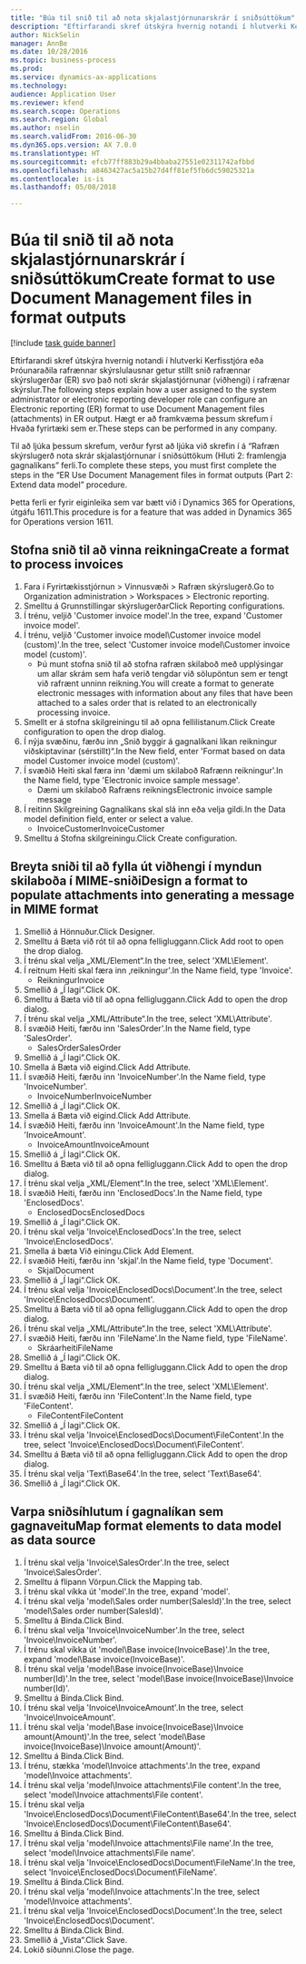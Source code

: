 ```yaml
--- 
title: "Búa til snið til að nota skjalastjórnunarskrár í sniðsúttökum"
description: "Eftirfarandi skref útskýra hvernig notandi í hlutverki Kerfisstjóra eða Þróunaraðila rafrænnar skýrslulausnar getur stillt snið rafrænnar skýrslugerðar (ER) svo það noti skrár skjalastjórnunar (viðhengi) í rafrænar skýrslur."
author: NickSelin
manager: AnnBe
ms.date: 10/28/2016
ms.topic: business-process
ms.prod: 
ms.service: dynamics-ax-applications
ms.technology: 
audience: Application User
ms.reviewer: kfend
ms.search.scope: Operations
ms.search.region: Global
ms.author: nselin
ms.search.validFrom: 2016-06-30
ms.dyn365.ops.version: AX 7.0.0
ms.translationtype: HT
ms.sourcegitcommit: efcb77ff883b29a4bbaba27551e02311742afbbd
ms.openlocfilehash: a8463427ac5a15b27d4ff81ef5fb6dc59025321a
ms.contentlocale: is-is
ms.lasthandoff: 05/08/2018

---
```

# <a name="create-format-to-use-document-management-files-in-format-outputs"></a><span data-ttu-id="7f7be-103">Búa til snið til að nota skjalastjórnunarskrár í sniðsúttökum</span><span class="sxs-lookup"><span data-stu-id="7f7be-103">Create format to use Document Management files in format outputs</span></span>

[!include [task guide banner](../../includes/task-guide-banner.md)]

<span data-ttu-id="7f7be-104">Eftirfarandi skref útskýra hvernig notandi í hlutverki Kerfisstjóra eða Þróunaraðila rafrænnar skýrslulausnar getur stillt snið rafrænnar skýrslugerðar (ER) svo það noti skrár skjalastjórnunar (viðhengi) í rafrænar skýrslur.</span><span class="sxs-lookup"><span data-stu-id="7f7be-104">The following steps explain how a user assigned to the system administrator or electronic reporting developer role can configure an Electronic reporting (ER) format to use Document Management files (attachments) in ER output.</span></span> <span data-ttu-id="7f7be-105">Hægt er að framkvæma þessum skrefum í Hvaða fyrirtæki sem er.</span><span class="sxs-lookup"><span data-stu-id="7f7be-105">These steps can be performed in any company.</span></span>

<span data-ttu-id="7f7be-106">Til að ljúka þessum skrefum, verður fyrst að ljúka við skrefin í á “Rafræn skýrslugerð nota skrár skjalastjórnunar í sniðsúttökum (Hluti 2: framlengja gagnalíkans” ferli.</span><span class="sxs-lookup"><span data-stu-id="7f7be-106">To complete these steps, you must first complete the steps in the “ER Use Document Management files in format outputs (Part 2: Extend data model” procedure.</span></span>

<span data-ttu-id="7f7be-107">Þetta ferli er fyrir eiginleika sem var bætt við í Dynamics 365 for Operations, útgáfu 1611.</span><span class="sxs-lookup"><span data-stu-id="7f7be-107">This procedure is for a feature that was added in Dynamics 365 for Operations version 1611.</span></span>


## <a name="create-a-format-to-process-invoices"></a><span data-ttu-id="7f7be-108">Stofna snið til að vinna reikninga</span><span class="sxs-lookup"><span data-stu-id="7f7be-108">Create a format to process invoices</span></span>
1. <span data-ttu-id="7f7be-109">Fara í Fyrirtækisstjórnun > Vinnusvæði > Rafræn skýrslugerð.</span><span class="sxs-lookup"><span data-stu-id="7f7be-109">Go to Organization administration > Workspaces > Electronic reporting.</span></span>
2. <span data-ttu-id="7f7be-110">Smelltu á Grunnstillingar skýrslugerðar</span><span class="sxs-lookup"><span data-stu-id="7f7be-110">Click Reporting configurations.</span></span>
3. <span data-ttu-id="7f7be-111">Í trénu, veljið 'Customer invoice model'.</span><span class="sxs-lookup"><span data-stu-id="7f7be-111">In the tree, expand 'Customer invoice model'.</span></span>
4. <span data-ttu-id="7f7be-112">Í trénu, veljið 'Customer invoice model\Customer invoice model (custom)'.</span><span class="sxs-lookup"><span data-stu-id="7f7be-112">In the tree, select 'Customer invoice model\Customer invoice model (custom)'.</span></span>
    * <span data-ttu-id="7f7be-113">Þú munt stofna snið til að stofna rafræn skilaboð með upplýsingar um allar skrám sem hafa verið tengdar við sölupöntun sem er tengt við rafrænt unninn reikning.</span><span class="sxs-lookup"><span data-stu-id="7f7be-113">You will create a format to generate electronic messages with information about any files that have been attached to a sales order that is related to an electronically processing invoice.</span></span>  
5. <span data-ttu-id="7f7be-114">Smellt er á stofna skilgreiningu til að opna fellilistanum.</span><span class="sxs-lookup"><span data-stu-id="7f7be-114">Click Create configuration to open the drop dialog.</span></span>
6. <span data-ttu-id="7f7be-115">Í nýja svæðinu, færðu inn „Snið byggir á gagnalíkani líkan reikningur viðskiptavinar (sérstillt)“.</span><span class="sxs-lookup"><span data-stu-id="7f7be-115">In the New field, enter 'Format based on data model Customer invoice model (custom)'.</span></span>
7. <span data-ttu-id="7f7be-116">Í svæðið Heiti skal færa inn 'dæmi um skilaboð Rafrænn reikningur'.</span><span class="sxs-lookup"><span data-stu-id="7f7be-116">In the Name field, type 'Electronic invoice sample message'.</span></span>
    * <span data-ttu-id="7f7be-117">Dæmi um skilaboð Rafræns reiknings</span><span class="sxs-lookup"><span data-stu-id="7f7be-117">Electronic invoice sample message</span></span>  
8. <span data-ttu-id="7f7be-118">Í reitinn Skilgreining Gagnalíkans skal slá inn eða velja gildi.</span><span class="sxs-lookup"><span data-stu-id="7f7be-118">In the Data model definition field, enter or select a value.</span></span>
    * <span data-ttu-id="7f7be-119">InvoiceCustomer</span><span class="sxs-lookup"><span data-stu-id="7f7be-119">InvoiceCustomer</span></span>  
9. <span data-ttu-id="7f7be-120">Smelltu á Stofna skilgreiningu.</span><span class="sxs-lookup"><span data-stu-id="7f7be-120">Click Create configuration.</span></span>

## <a name="design-a-format-to-populate-attachments-into-generating-a-message-in-mime-format"></a><span data-ttu-id="7f7be-121">Breyta sniði til að fylla út viðhengi í myndun skilaboða í MIME-sniði</span><span class="sxs-lookup"><span data-stu-id="7f7be-121">Design a format to populate attachments into generating a message in MIME format</span></span>
1. <span data-ttu-id="7f7be-122">Smellið á Hönnuður.</span><span class="sxs-lookup"><span data-stu-id="7f7be-122">Click Designer.</span></span>
2. <span data-ttu-id="7f7be-123">Smelltu á Bæta við rót til að opna felligluggann.</span><span class="sxs-lookup"><span data-stu-id="7f7be-123">Click Add root to open the drop dialog.</span></span>
3. <span data-ttu-id="7f7be-124">Í trénu skal velja „XML/Element“.</span><span class="sxs-lookup"><span data-stu-id="7f7be-124">In the tree, select 'XML\Element'.</span></span>
4. <span data-ttu-id="7f7be-125">Í reitnum Heiti skal færa inn ‚reikningur'.</span><span class="sxs-lookup"><span data-stu-id="7f7be-125">In the Name field, type 'Invoice'.</span></span>
    * <span data-ttu-id="7f7be-126">Reikningur</span><span class="sxs-lookup"><span data-stu-id="7f7be-126">Invoice</span></span>  
5. <span data-ttu-id="7f7be-127">Smellið á „Í lagi“.</span><span class="sxs-lookup"><span data-stu-id="7f7be-127">Click OK.</span></span>
6. <span data-ttu-id="7f7be-128">Smelltu á Bæta við til að opna felligluggann.</span><span class="sxs-lookup"><span data-stu-id="7f7be-128">Click Add to open the drop dialog.</span></span>
7. <span data-ttu-id="7f7be-129">Í trénu skal velja „XML/Attribute“.</span><span class="sxs-lookup"><span data-stu-id="7f7be-129">In the tree, select 'XML\Attribute'.</span></span>
8. <span data-ttu-id="7f7be-130">Í svæðið Heiti, færðu inn 'SalesOrder'.</span><span class="sxs-lookup"><span data-stu-id="7f7be-130">In the Name field, type 'SalesOrder'.</span></span>
    * <span data-ttu-id="7f7be-131">SalesOrder</span><span class="sxs-lookup"><span data-stu-id="7f7be-131">SalesOrder</span></span>  
9. <span data-ttu-id="7f7be-132">Smellið á „Í lagi“.</span><span class="sxs-lookup"><span data-stu-id="7f7be-132">Click OK.</span></span>
10. <span data-ttu-id="7f7be-133">Smella á Bæta við eigind.</span><span class="sxs-lookup"><span data-stu-id="7f7be-133">Click Add Attribute.</span></span>
11. <span data-ttu-id="7f7be-134">Í svæðið Heiti, færðu inn 'InvoiceNumber'.</span><span class="sxs-lookup"><span data-stu-id="7f7be-134">In the Name field, type 'InvoiceNumber'.</span></span>
    * <span data-ttu-id="7f7be-135">InvoiceNumber</span><span class="sxs-lookup"><span data-stu-id="7f7be-135">InvoiceNumber</span></span>  
12. <span data-ttu-id="7f7be-136">Smellið á „Í lagi“.</span><span class="sxs-lookup"><span data-stu-id="7f7be-136">Click OK.</span></span>
13. <span data-ttu-id="7f7be-137">Smella á Bæta við eigind.</span><span class="sxs-lookup"><span data-stu-id="7f7be-137">Click Add Attribute.</span></span>
14. <span data-ttu-id="7f7be-138">Í svæðið Heiti, færðu inn 'InvoiceAmount'.</span><span class="sxs-lookup"><span data-stu-id="7f7be-138">In the Name field, type 'InvoiceAmount'.</span></span>
    * <span data-ttu-id="7f7be-139">InvoiceAmount</span><span class="sxs-lookup"><span data-stu-id="7f7be-139">InvoiceAmount</span></span>  
15. <span data-ttu-id="7f7be-140">Smellið á „Í lagi“.</span><span class="sxs-lookup"><span data-stu-id="7f7be-140">Click OK.</span></span>
16. <span data-ttu-id="7f7be-141">Smelltu á Bæta við til að opna felligluggann.</span><span class="sxs-lookup"><span data-stu-id="7f7be-141">Click Add to open the drop dialog.</span></span>
17. <span data-ttu-id="7f7be-142">Í trénu skal velja „XML/Element“.</span><span class="sxs-lookup"><span data-stu-id="7f7be-142">In the tree, select 'XML\Element'.</span></span>
18. <span data-ttu-id="7f7be-143">Í svæðið Heiti, færðu inn 'EnclosedDocs'.</span><span class="sxs-lookup"><span data-stu-id="7f7be-143">In the Name field, type 'EnclosedDocs'.</span></span>
    * <span data-ttu-id="7f7be-144">EnclosedDocs</span><span class="sxs-lookup"><span data-stu-id="7f7be-144">EnclosedDocs</span></span>  
19. <span data-ttu-id="7f7be-145">Smellið á „Í lagi“.</span><span class="sxs-lookup"><span data-stu-id="7f7be-145">Click OK.</span></span>
20. <span data-ttu-id="7f7be-146">Í trénu skal velja 'Invoice\EnclosedDocs'.</span><span class="sxs-lookup"><span data-stu-id="7f7be-146">In the tree, select 'Invoice\EnclosedDocs'.</span></span>
21. <span data-ttu-id="7f7be-147">Smella á bæta Við einingu.</span><span class="sxs-lookup"><span data-stu-id="7f7be-147">Click Add Element.</span></span>
22. <span data-ttu-id="7f7be-148">Í svæðið Heiti, færðu inn 'skjal'.</span><span class="sxs-lookup"><span data-stu-id="7f7be-148">In the Name field, type 'Document'.</span></span>
    * <span data-ttu-id="7f7be-149">Skjal</span><span class="sxs-lookup"><span data-stu-id="7f7be-149">Document</span></span>  
23. <span data-ttu-id="7f7be-150">Smellið á „Í lagi“.</span><span class="sxs-lookup"><span data-stu-id="7f7be-150">Click OK.</span></span>
24. <span data-ttu-id="7f7be-151">Í trénu skal velja 'Invoice\EnclosedDocs\Document'.</span><span class="sxs-lookup"><span data-stu-id="7f7be-151">In the tree, select 'Invoice\EnclosedDocs\Document'.</span></span>
25. <span data-ttu-id="7f7be-152">Smelltu á Bæta við til að opna felligluggann.</span><span class="sxs-lookup"><span data-stu-id="7f7be-152">Click Add to open the drop dialog.</span></span>
26. <span data-ttu-id="7f7be-153">Í trénu skal velja „XML/Attribute“.</span><span class="sxs-lookup"><span data-stu-id="7f7be-153">In the tree, select 'XML\Attribute'.</span></span>
27. <span data-ttu-id="7f7be-154">Í svæðið Heiti, færðu inn 'FileName'.</span><span class="sxs-lookup"><span data-stu-id="7f7be-154">In the Name field, type 'FileName'.</span></span>
    * <span data-ttu-id="7f7be-155">Skráarheiti</span><span class="sxs-lookup"><span data-stu-id="7f7be-155">FileName</span></span>  
28. <span data-ttu-id="7f7be-156">Smellið á „Í lagi“.</span><span class="sxs-lookup"><span data-stu-id="7f7be-156">Click OK.</span></span>
29. <span data-ttu-id="7f7be-157">Smelltu á Bæta við til að opna felligluggann.</span><span class="sxs-lookup"><span data-stu-id="7f7be-157">Click Add to open the drop dialog.</span></span>
30. <span data-ttu-id="7f7be-158">Í trénu skal velja „XML/Element“.</span><span class="sxs-lookup"><span data-stu-id="7f7be-158">In the tree, select 'XML\Element'.</span></span>
31. <span data-ttu-id="7f7be-159">Í svæðið Heiti, færðu inn 'FileContent'.</span><span class="sxs-lookup"><span data-stu-id="7f7be-159">In the Name field, type 'FileContent'.</span></span>
    * <span data-ttu-id="7f7be-160">FileContent</span><span class="sxs-lookup"><span data-stu-id="7f7be-160">FileContent</span></span>  
32. <span data-ttu-id="7f7be-161">Smellið á „Í lagi“.</span><span class="sxs-lookup"><span data-stu-id="7f7be-161">Click OK.</span></span>
33. <span data-ttu-id="7f7be-162">Í trénu skal velja 'Invoice\EnclosedDocs\Document\FileContent'.</span><span class="sxs-lookup"><span data-stu-id="7f7be-162">In the tree, select 'Invoice\EnclosedDocs\Document\FileContent'.</span></span>
34. <span data-ttu-id="7f7be-163">Smelltu á Bæta við til að opna felligluggann.</span><span class="sxs-lookup"><span data-stu-id="7f7be-163">Click Add to open the drop dialog.</span></span>
35. <span data-ttu-id="7f7be-164">Í trénu skal velja 'Text\Base64'.</span><span class="sxs-lookup"><span data-stu-id="7f7be-164">In the tree, select 'Text\Base64'.</span></span>
36. <span data-ttu-id="7f7be-165">Smellið á „Í lagi“.</span><span class="sxs-lookup"><span data-stu-id="7f7be-165">Click OK.</span></span>

## <a name="map-format-elements-to-data-model-as-data-source"></a><span data-ttu-id="7f7be-166">Varpa sniðsíhlutum í gagnalíkan sem gagnaveitu</span><span class="sxs-lookup"><span data-stu-id="7f7be-166">Map format elements to data model as data source</span></span>
1. <span data-ttu-id="7f7be-167">Í trénu skal velja 'Invoice\SalesOrder'.</span><span class="sxs-lookup"><span data-stu-id="7f7be-167">In the tree, select 'Invoice\SalesOrder'.</span></span>
2. <span data-ttu-id="7f7be-168">Smelltu á flipann Vörpun.</span><span class="sxs-lookup"><span data-stu-id="7f7be-168">Click the Mapping tab.</span></span>
3. <span data-ttu-id="7f7be-169">Í trénu skal víkka út 'model'.</span><span class="sxs-lookup"><span data-stu-id="7f7be-169">In the tree, expand 'model'.</span></span>
4. <span data-ttu-id="7f7be-170">Í trénu skal velja 'model\Sales order number(SalesId)'.</span><span class="sxs-lookup"><span data-stu-id="7f7be-170">In the tree, select 'model\Sales order number(SalesId)'.</span></span>
5. <span data-ttu-id="7f7be-171">Smelltu á Binda.</span><span class="sxs-lookup"><span data-stu-id="7f7be-171">Click Bind.</span></span>
6. <span data-ttu-id="7f7be-172">Í trénu skal velja 'Invoice\InvoiceNumber'.</span><span class="sxs-lookup"><span data-stu-id="7f7be-172">In the tree, select 'Invoice\InvoiceNumber'.</span></span>
7. <span data-ttu-id="7f7be-173">Í trénu skal víkka út 'model\Base invoice(InvoiceBase)'.</span><span class="sxs-lookup"><span data-stu-id="7f7be-173">In the tree, expand 'model\Base invoice(InvoiceBase)'.</span></span>
8. <span data-ttu-id="7f7be-174">Í trénu skal velja 'model\Base invoice(InvoiceBase)\Invoice number(Id)'.</span><span class="sxs-lookup"><span data-stu-id="7f7be-174">In the tree, select 'model\Base invoice(InvoiceBase)\Invoice number(Id)'.</span></span>
9. <span data-ttu-id="7f7be-175">Smelltu á Binda.</span><span class="sxs-lookup"><span data-stu-id="7f7be-175">Click Bind.</span></span>
10. <span data-ttu-id="7f7be-176">Í trénu skal velja 'Invoice\InvoiceAmount'.</span><span class="sxs-lookup"><span data-stu-id="7f7be-176">In the tree, select 'Invoice\InvoiceAmount'.</span></span>
11. <span data-ttu-id="7f7be-177">Í trénu skal velja 'model\Base invoice(InvoiceBase)\Invoice amount(Amount)'.</span><span class="sxs-lookup"><span data-stu-id="7f7be-177">In the tree, select 'model\Base invoice(InvoiceBase)\Invoice amount(Amount)'.</span></span>
12. <span data-ttu-id="7f7be-178">Smelltu á Binda.</span><span class="sxs-lookup"><span data-stu-id="7f7be-178">Click Bind.</span></span>
13. <span data-ttu-id="7f7be-179">Í trénu, stækka 'model\Invoice attachments'.</span><span class="sxs-lookup"><span data-stu-id="7f7be-179">In the tree, expand 'model\Invoice attachments'.</span></span>
14. <span data-ttu-id="7f7be-180">Í trénu skal velja 'model\Invoice attachments\File content'.</span><span class="sxs-lookup"><span data-stu-id="7f7be-180">In the tree, select 'model\Invoice attachments\File content'.</span></span>
15. <span data-ttu-id="7f7be-181">Í trénu skal velja 'Invoice\EnclosedDocs\Document\FileContent\Base64'.</span><span class="sxs-lookup"><span data-stu-id="7f7be-181">In the tree, select 'Invoice\EnclosedDocs\Document\FileContent\Base64'.</span></span>
16. <span data-ttu-id="7f7be-182">Smelltu á Binda.</span><span class="sxs-lookup"><span data-stu-id="7f7be-182">Click Bind.</span></span>
17. <span data-ttu-id="7f7be-183">Í trénu skal velja 'model\Invoice attachments\File name'.</span><span class="sxs-lookup"><span data-stu-id="7f7be-183">In the tree, select 'model\Invoice attachments\File name'.</span></span>
18. <span data-ttu-id="7f7be-184">Í trénu skal velja 'Invoice\EnclosedDocs\Document\FileName'.</span><span class="sxs-lookup"><span data-stu-id="7f7be-184">In the tree, select 'Invoice\EnclosedDocs\Document\FileName'.</span></span>
19. <span data-ttu-id="7f7be-185">Smelltu á Binda.</span><span class="sxs-lookup"><span data-stu-id="7f7be-185">Click Bind.</span></span>
20. <span data-ttu-id="7f7be-186">Í trénu skal velja 'model\Invoice attachments'.</span><span class="sxs-lookup"><span data-stu-id="7f7be-186">In the tree, select 'model\Invoice attachments'.</span></span>
21. <span data-ttu-id="7f7be-187">Í trénu skal velja 'Invoice\EnclosedDocs\Document'.</span><span class="sxs-lookup"><span data-stu-id="7f7be-187">In the tree, select 'Invoice\EnclosedDocs\Document'.</span></span>
22. <span data-ttu-id="7f7be-188">Smelltu á Binda.</span><span class="sxs-lookup"><span data-stu-id="7f7be-188">Click Bind.</span></span>
23. <span data-ttu-id="7f7be-189">Smellið á „Vista“.</span><span class="sxs-lookup"><span data-stu-id="7f7be-189">Click Save.</span></span>
24. <span data-ttu-id="7f7be-190">Lokið síðunni.</span><span class="sxs-lookup"><span data-stu-id="7f7be-190">Close the page.</span></span>


